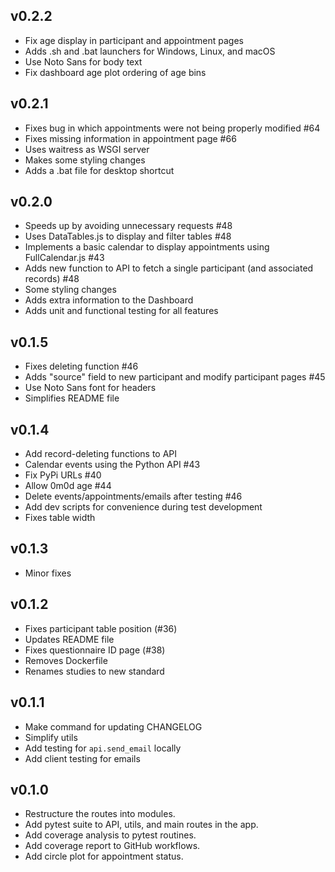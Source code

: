 ﻿## v0.2.2

- Fix age display in participant and appointment pages
- Adds .sh and .bat launchers for Windows, Linux, and macOS
- Use Noto Sans for body text
- Fix dashboard age plot ordering of age bins

## v0.2.1

- Fixes bug in which appointments were not being properly modified #64
- Fixes missing information in appointment page #66
- Uses waitress as WSGI server
- Makes some styling changes
- Adds a .bat file for desktop shortcut

## v0.2.0

- Speeds up by avoiding unnecessary requests #48
- Uses DataTables.js to display and filter tables #48
- Implements a basic calendar to display appointments using FullCalendar.js #43 
- Adds new function to API to fetch a single participant (and associated records) #48
- Some styling changes
- Adds extra information to the Dashboard
- Adds unit and functional testing for all features

## v0.1.5

- Fixes deleting function #46 
- Adds "source" field to new participant and modify participant pages #45 
- Use Noto Sans font for headers
- Simplifies README file

## v0.1.4

- Add record-deleting functions to API
- Calendar events using the Python API #43
- Fix PyPi URLs #40
- Allow 0m0d age #44
- Delete events/appointments/emails after testing #46
- Add dev scripts for convenience during test development
- Fixes table width

## v0.1.3

- Minor fixes

## v0.1.2

- Fixes participant table position (#36)
- Updates README file
- Fixes questionnaire ID page (#38)
- Removes Dockerfile
- Renames studies to new standard

## v0.1.1

- Make command for updating CHANGELOG
- Simplify utils
- Add testing for `api.send_email` locally
- Add client testing for emails

## v0.1.0

- Restructure the routes into modules.
- Add pytest suite to API, utils, and main routes in the app.
- Add coverage analysis to pytest routines.
- Add coverage report to GitHub workflows.
- Add circle plot for appointment status.


